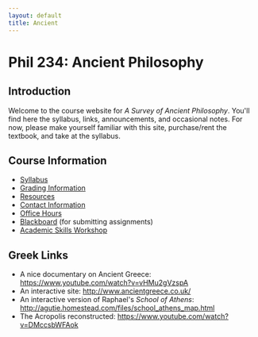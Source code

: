 ```yaml
---
layout: default
title: Ancient
---
```


# Phil 234: Ancient Philosophy 

## Introduction ##

Welcome to the course website for *A Survey of Ancient Philosophy*. You'll find here the syllabus, links, announcements, and occasional notes. For now, please make yourself familiar with this site, purchase/rent the textbook, and take at the syllabus.  



## Course Information
+ [Syllabus](Syllabus.pdf)
+ [Grading Information](/Teaching/Grading/)
+ [Resources](/Teaching/Resources/)
+ [Contact Information](/Contact)
+ [Office Hours](/Contact/office)
+ [Blackboard](http://blackboard.njcu.edu) (for submitting assignments)
+ [Academic Skills Workshop](http://www.njcu.edu/counselingcenter/academic-skills-workshops/)


## Greek Links ##

+ A nice documentary on Ancient Greece: <https://www.youtube.com/watch?v=vHMu2gVzspA>
+ An interactive site: <http://www.ancientgreece.co.uk/>
+ An interactive version of Raphael's *School of Athens*: <http://agutie.homestead.com/files/school_athens_map.html>
+ The Acropolis reconstructed: <https://www.youtube.com/watch?v=DMccsbWFAok>
